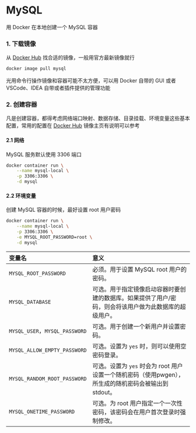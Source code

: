 # MySQL

用 Docker 在本地创建一个 MySQL 容器

### 1. 下载镜像

从 [Docker Hub](https://hub.docker.com/) 找合适的镜像，一般用官方最新镜像就行

```bash
docker image pull mysql
```

光用命令行操作镜像和容器可能不太方便，可以用 Docker 自带的 GUI 或者 VSCode、IDEA 自带或者插件提供的管理功能


### 2. 创建容器

凡是创建容器，都得考虑网络端口映射、数据存储、目录挂载、环境变量这些基本配置，常用的配置在 [Docker Hub](https://hub.docker.com/) 镜像主页有说明可以参考

#### 2.1 网络

MySQL 服务默认使用 3306 端口

```bash
docker container run \
    --name mysql-local \
    -p 3306:3306 \
    -d mysql
```

#### 2.2 环境变量

创建 MySQL 容器的时候，最好设置 root 用户密码

```bash
docker container run \
    --name mysql-local \
    -p 3306:3306 \
    -e MYSQL_ROOT_PASSWORD=root \
    -d mysql
```

| 变量名 | 意义 |
| :-- | :-- |
| `MYSQL_ROOT_PASSWORD` | 必须。用于设置 MySQL root 用户的密码。 |
| `MYSQL_DATABASE` | 可选。用于指定镜像启动容器时要创建的数据库。如果提供了用户/密码，则会将该用户做为此数据库的超级用户。 |
| `MYSQL_USER`，`MYSQL_PASSWORD` | 可选。用于创建一个新用户并设置密码。 |
| `MYSQL_ALLOW_EMPTY_PASSWORD` | 可选。设置为 `yes` 时，则可以使用空密码登录。|
| `MYSQL_RANDOM_ROOT_PASSWORD` | 可选。设置为 `yes` 时会为 root 用户设置一个随机密码（使用pwgen），所生成的随机密码会被输出到stdout。 |
| `MYSQL_ONETIME_PASSWORD` | 可选。为 root 用户指定一个一次性密码，该密码会在用户首次登录时强制修改。 |



